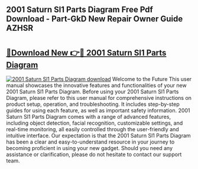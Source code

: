 ## 2001 Saturn Sl1 Parts Diagram Free Pdf Download - Part-GkD New Repair Owner Guide AZHSR

# <h2><a href="http://dfrz1lu.blite.top/?on=2001+Saturn+Sl1+Parts+Diagram">🔗Download New 👉🔴 2001 Saturn Sl1 Parts Diagram</a></h2>

[![2001 Saturn Sl1 Parts Diagram download](https://i.imgur.com/lujVjoI.png)](http://dfrz1lu.blite.top/?on=2001+Saturn+Sl1+Parts+Diagram)
Welcome to the Future This user manual showcases the innovative features and functionalities of your new 2001 Saturn Sl1 Parts Diagram. Before using your 2001 Saturn Sl1 Parts Diagram, please refer to this user manual for comprehensive instructions on product setup, operation, and troubleshooting. It includes step-by-step guides for using each feature, as well as important safety information. 2001 Saturn Sl1 Parts Diagram comes with a range of advanced features, including object detection, facial recognition, customizable settings, and real-time monitoring, all easily controlled through the user-friendly and intuitive interface. Our expectation is that the 2001 Saturn Sl1 Parts Diagram has been a clear and easy-to-understand resource in your journey to becoming proficient in using your new gadget. Should you need any assistance or clarification, please do not hesitate to contact our support team.
